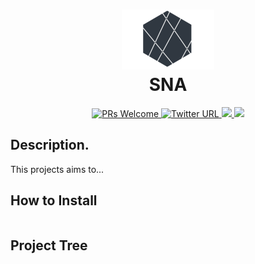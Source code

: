 <h1 align="center">
  <img src="images/logo.png">
  <br/>
   SNA
  <br>
</h1>

<p align="center">
  <a href="http://makeapullrequest.com">
    <img src="https://img.shields.io/badge/PRs-welcome-brightgreen.svg?style=flat-square" alt="PRs Welcome">
    </a>
   <a href="https://twitter.com/Alejandrosin_" >
    <img alt="Twitter URL" src="https://img.shields.io/twitter/url?style=social&url=https%3A%2F%2Ftwitter.com%2FAlejandrosin_">
  </a>
  <a href="https://github.com/Alejandro-sin?tab=followers">
    <img src="https://img.shields.io/github/followers/Alejandro-sin?tab=followers?style=social">
  </a>
  <a href="">
    <img src="https://img.shields.io/badge/NoteBooks-blue.svg?style=flat-square">
  </a>
</p>


## Description.

This projects aims to...


## How to Install



```bash


```


## Project Tree

```bash


```













